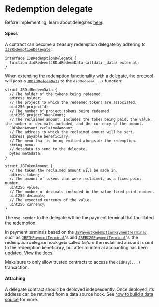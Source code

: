 # Redemption delegate

Before implementing, learn about delegates [here](/learn/glossary/delegate.md).
#### Specs

A contract can become a treasury redemption delegate by adhering to [`IJBRedemptionDelegate`](/api/interfaces/ijbredemptiondelegate.md):

```
interface IJBRedemptionDelegate {
  function didRedeem(JBDidRedeemData calldata _data) external;
}
```

When extending the redemption functionality with a delegate, the protocol will pass a [`JBDidRedeemData`](/api/data-structures/jbdidredeemdata.md) to the `didRedeem(...)` function:

```
struct JBDidRedeemData {
  // The holder of the tokens being redeemed.
  address holder;
  // The project to which the redeemed tokens are associated.
  uint256 projectId;
  // The number of project tokens being redeemed.
  uint256 projectTokenCount;
  // The reclaimed amount. Includes the token being paid, the value, the number of decimals included, and the currency of the amount.
  JBTokenAmount reclaimedAmount;
  // The address to which the reclaimed amount will be sent.
  address payable beneficiary;
  // The memo that is being emitted alongside the redemption.
  string memo;
  // Metadata to send to the delegate.
  bytes metadata;
}
```

```
struct JBTokenAmount {
  // The token the reclaimed amount will be made in.
  address token;
  // The amount of tokens that were reclaimed, as a fixed point number.
  uint256 value;
  // The number of decimals included in the value fixed point number.
  uint256 decimals;
  // The expected currency of the value.
  uint256 currency;
}
```

The `msg.sender` to the delegate will be the payment terminal that facilitated the redemption. 

In payment terminals based on the [`JBPayoutRedemptionPaymentTerminal`](/api/contracts/or-abstract/jbpayoutredemptionpaymentterminal), such as [`JBETHPaymentTerminal`](/api/contracts/or-payment-terminals/jbethpaymentterminal/README.md)'s and [`JBERC20PaymentTerminal`](/api/contracts/or-payment-terminals/jberc20paymentterminal/README.md)'s, the redemption delegate hook gets called _before_ the reclaimed amount is sent to the redemption beneficiary, but after all internal accounting has been updated.  [View the docs](/api/contracts/or-abstract/jbpayoutredemptionpaymentterminal/write/redeemtokensof.md). 

Make sure to only allow trusted contracts to access the `didPay(...)` transaction.

#### Attaching

A delegate contract should be deployed independently. Once deployed, its address can be returned from a data source hook. See [how to build a data source](/build/treasury-extensions/data-source.md) for more.
